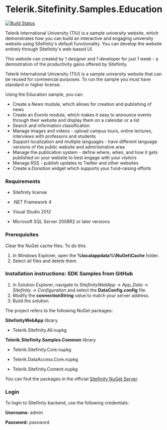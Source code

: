 Telerik.Sitefinity.Samples.Education
====================================

[![Build Status](http://sdk-jenkins-ci.cloudapp.net/buildStatus/icon?job=Telerik.Sitefinity.Samples.Education.CI)](http://sdk-jenkins-ci.cloudapp.net/job/Telerik.Sitefinity.Samples.Education.CI/)

Telerik International University (TIU) is a sample university website, which demonstrates how you can build an interactive and engaging university website using Sitefinity's default functionality. You can develop the website entirely through Sitefinity's web-based UI. 

This website can created by 1 designer and 1 developer for just 1 week - a demostration of the productivity gains offered by Sitefinity. 

Telerik International University (TIU) is a sample university website that can be reused for commercial purposes. To run the sample you must have standard or higher license. 

Using the Education sample, you can:

* Create a _News_ module, which allows for creation and publishing of news 
* Create an _Events_ module, which makes it easy to announce events through their website and display them on a calendar or a list
* Search and information classification 
* Manage images and videos - upload campus tours, online lectures, interviews with professors and students 
* Support localization and multiple languages - have different language versions of the public website and administrative area 
* Manage the publication system - define where, when, and how it gets published on your website to best engage with your visitors 
* Manage RSS - publish updates to Twitter and other websites 
* Create a _Donation_ widget which supports your fund-raising efforts


### Requirements

* Sitefinity license

* .NET Framework 4

* Visual Studio 2012

* Microsoft SQL Server 2008R2 or later versions

### Prerequisites

Clear the NuGet cache files. To do this:

1. In Windows Explorer, open the **%localappdata%\NuGet\Cache** folder.
2. Select all files and delete them.

### Installation instructions: SDK Samples from GitHub


1. In Solution Explorer, navigate to _SitefinityWebApp_ -> *App_Data* -> _Sitefinity_ -> _Configuration_ and select the **DataConfig.config** file. 
2. Modify the **connectionString** value to match your server address.
3. Build the solution.

The project refers to the following NuGet packages:

**SitefinityWebApp** library

* Telerik.Sitefinity.All.nupkg

**Telerik.Sitefinity.Samples.Common** library

* Telerik.Sitefinity.Core.nupkg

* Telerik.DataAccess.Core.nupkg

* Telerik.Sitefinity.Content.nupkg

You can find the packages in the official [Sitefinity NuGet Server](http://nuget.sitefinity.com).


### Login

To login to Sitefinity backend, use the following credentials: 

**Username:** admin

**Password:** password


